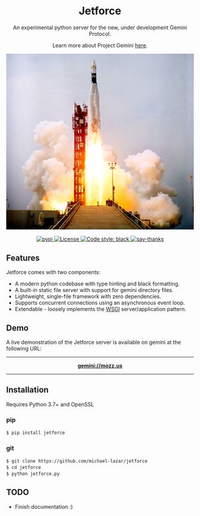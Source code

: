 <h1 align="center">Jetforce</h1>

<p align="center">An experimental python server for the new, under development Gemini Protocol.</p>

<p align="center">Learn more about Project Gemini <a href="https://gopher.commons.host/gopher://zaibatsu.circumlunar.space/1/~solderpunk/gemini">here</a>.</p>

<p align="center"><img alt="rocket launch" src="resources/rocket.jpg"/></p>

<p align="center">
  <a href="https://pypi.python.org/pypi/jetforce/">
    <img alt="pypi" src="https://img.shields.io/pypi/v/jetforce.svg?label=version"/>
  </a>
  <a href="https://github.com/michael-lazar/jetforce/LICENSE">
    <img alt="License" src="https://img.shields.io/badge/license-FFSL%20v1-informational.svg">
  </a>
  <a href="https://github.com/psf/black">
    <img alt="Code style: black" src="https://img.shields.io/badge/code%20style-black-000000.svg">
  </a>
  <a href="https://saythanks.io/to/michael-lazar">
    <img alt="say-thanks" src="https://img.shields.io/badge/Say%20Thanks-!-1EAEDB.svg"/>
  </a>
</p>

## Features

Jetforce comes with two components:

- A modern python codebase with type hinting and black formatting.
- A built-in static file server with support for gemini directory files.
- Lightweight, single-file framework with zero dependencies.
- Supports concurrent connections using an asynchronous event loop.
- Extendable - loosely implements the [WSGI](https://en.wikipedia.org/wiki/Web_Server_Gateway_Interface) server/application pattern.

## Demo

A live demonstration of the Jetforce server is available on gemini at the following URL:

---

<p align="center">
<b><a href="gemini://mozz.us">gemini://mozz.us</a></b><br>
</p>

---


## Installation

Requires Python 3.7+ and OpenSSL

### pip

```bash
$ pip install jetforce
```

### git

```bash
$ git clone https://github.com/michael-lazar/jetforce
$ cd jetforce
$ python jetforce.py
```

  ## TODO
  
 - Finish documentation :)

